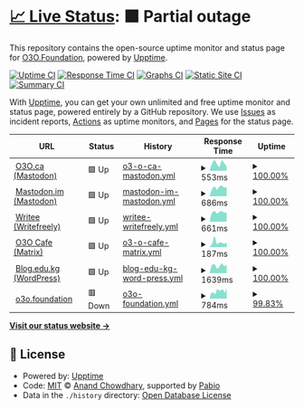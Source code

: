 # [📈 Live Status](https://status.o3o.foundation): <!--live status--> **🟧 Partial outage**

This repository contains the open-source uptime monitor and status page for [O3O.Foundation](https://o3o.foundation/), powered by [Upptime](https://github.com/upptime/upptime).

[![Uptime CI](https://github.com/o3o-ca/o3o-uptime/workflows/Uptime%20CI/badge.svg)](https://github.com/o3o-ca/o3o-uptime/actions?query=workflow%3A%22Uptime+CI%22)
[![Response Time CI](https://github.com/o3o-ca/o3o-uptime/workflows/Response%20Time%20CI/badge.svg)](https://github.com/o3o-ca/o3o-uptime/actions?query=workflow%3A%22Response+Time+CI%22)
[![Graphs CI](https://github.com/o3o-ca/o3o-uptime/workflows/Graphs%20CI/badge.svg)](https://github.com/o3o-ca/o3o-uptime/actions?query=workflow%3A%22Graphs+CI%22)
[![Static Site CI](https://github.com/o3o-ca/o3o-uptime/workflows/Static%20Site%20CI/badge.svg)](https://github.com/o3o-ca/o3o-uptime/actions?query=workflow%3A%22Static+Site+CI%22)
[![Summary CI](https://github.com/o3o-ca/o3o-uptime/workflows/Summary%20CI/badge.svg)](https://github.com/o3o-ca/o3o-uptime/actions?query=workflow%3A%22Summary+CI%22)

With [Upptime](https://upptime.js.org), you can get your own unlimited and free uptime monitor and status page, powered entirely by a GitHub repository. We use [Issues](https://github.com/o3o-ca/o3o-uptime/issues) as incident reports, [Actions](https://github.com/o3o-ca/o3o-uptime/actions) as uptime monitors, and [Pages](https://status.o3o.foundation) for the status page.

<!--start: status pages-->
<!-- This summary is generated by Upptime (https://github.com/upptime/upptime) -->
<!-- Do not edit this manually, your changes will be overwritten -->
<!-- prettier-ignore -->
| URL | Status | History | Response Time | Uptime |
| --- | ------ | ------- | ------------- | ------ |
| <img alt="" src="https://icons.duckduckgo.com/ip3/o3o.ca.ico" height="13"> [O3O.ca (Mastodon)](https://o3o.ca) | 🟩 Up | [o3-o-ca-mastodon.yml](https://github.com/o3o-ca/o3o-uptime/commits/HEAD/history/o3-o-ca-mastodon.yml) | <details><summary><img alt="Response time graph" src="./graphs/o3-o-ca-mastodon/response-time-week.png" height="20"> 553ms</summary><br><a href="https://status.o3o.foundation/history/o3-o-ca-mastodon"><img alt="Response time 505" src="https://img.shields.io/endpoint?url=https%3A%2F%2Fraw.githubusercontent.com%2Fo3o-ca%2Fo3o-uptime%2FHEAD%2Fapi%2Fo3-o-ca-mastodon%2Fresponse-time.json"></a><br><a href="https://status.o3o.foundation/history/o3-o-ca-mastodon"><img alt="24-hour response time 299" src="https://img.shields.io/endpoint?url=https%3A%2F%2Fraw.githubusercontent.com%2Fo3o-ca%2Fo3o-uptime%2FHEAD%2Fapi%2Fo3-o-ca-mastodon%2Fresponse-time-day.json"></a><br><a href="https://status.o3o.foundation/history/o3-o-ca-mastodon"><img alt="7-day response time 553" src="https://img.shields.io/endpoint?url=https%3A%2F%2Fraw.githubusercontent.com%2Fo3o-ca%2Fo3o-uptime%2FHEAD%2Fapi%2Fo3-o-ca-mastodon%2Fresponse-time-week.json"></a><br><a href="https://status.o3o.foundation/history/o3-o-ca-mastodon"><img alt="30-day response time 507" src="https://img.shields.io/endpoint?url=https%3A%2F%2Fraw.githubusercontent.com%2Fo3o-ca%2Fo3o-uptime%2FHEAD%2Fapi%2Fo3-o-ca-mastodon%2Fresponse-time-month.json"></a><br><a href="https://status.o3o.foundation/history/o3-o-ca-mastodon"><img alt="1-year response time 505" src="https://img.shields.io/endpoint?url=https%3A%2F%2Fraw.githubusercontent.com%2Fo3o-ca%2Fo3o-uptime%2FHEAD%2Fapi%2Fo3-o-ca-mastodon%2Fresponse-time-year.json"></a></details> | <details><summary><a href="https://status.o3o.foundation/history/o3-o-ca-mastodon">100.00%</a></summary><a href="https://status.o3o.foundation/history/o3-o-ca-mastodon"><img alt="All-time uptime 100.00%" src="https://img.shields.io/endpoint?url=https%3A%2F%2Fraw.githubusercontent.com%2Fo3o-ca%2Fo3o-uptime%2FHEAD%2Fapi%2Fo3-o-ca-mastodon%2Fuptime.json"></a><br><a href="https://status.o3o.foundation/history/o3-o-ca-mastodon"><img alt="24-hour uptime 100.00%" src="https://img.shields.io/endpoint?url=https%3A%2F%2Fraw.githubusercontent.com%2Fo3o-ca%2Fo3o-uptime%2FHEAD%2Fapi%2Fo3-o-ca-mastodon%2Fuptime-day.json"></a><br><a href="https://status.o3o.foundation/history/o3-o-ca-mastodon"><img alt="7-day uptime 100.00%" src="https://img.shields.io/endpoint?url=https%3A%2F%2Fraw.githubusercontent.com%2Fo3o-ca%2Fo3o-uptime%2FHEAD%2Fapi%2Fo3-o-ca-mastodon%2Fuptime-week.json"></a><br><a href="https://status.o3o.foundation/history/o3-o-ca-mastodon"><img alt="30-day uptime 100.00%" src="https://img.shields.io/endpoint?url=https%3A%2F%2Fraw.githubusercontent.com%2Fo3o-ca%2Fo3o-uptime%2FHEAD%2Fapi%2Fo3-o-ca-mastodon%2Fuptime-month.json"></a><br><a href="https://status.o3o.foundation/history/o3-o-ca-mastodon"><img alt="1-year uptime 100.00%" src="https://img.shields.io/endpoint?url=https%3A%2F%2Fraw.githubusercontent.com%2Fo3o-ca%2Fo3o-uptime%2FHEAD%2Fapi%2Fo3-o-ca-mastodon%2Fuptime-year.json"></a></details>
| <img alt="" src="https://icons.duckduckgo.com/ip3/mastodon.im.ico" height="13"> [Mastodon.im (Mastodon)](https://mastodon.im) | 🟩 Up | [mastodon-im-mastodon.yml](https://github.com/o3o-ca/o3o-uptime/commits/HEAD/history/mastodon-im-mastodon.yml) | <details><summary><img alt="Response time graph" src="./graphs/mastodon-im-mastodon/response-time-week.png" height="20"> 686ms</summary><br><a href="https://status.o3o.foundation/history/mastodon-im-mastodon"><img alt="Response time 594" src="https://img.shields.io/endpoint?url=https%3A%2F%2Fraw.githubusercontent.com%2Fo3o-ca%2Fo3o-uptime%2FHEAD%2Fapi%2Fmastodon-im-mastodon%2Fresponse-time.json"></a><br><a href="https://status.o3o.foundation/history/mastodon-im-mastodon"><img alt="24-hour response time 737" src="https://img.shields.io/endpoint?url=https%3A%2F%2Fraw.githubusercontent.com%2Fo3o-ca%2Fo3o-uptime%2FHEAD%2Fapi%2Fmastodon-im-mastodon%2Fresponse-time-day.json"></a><br><a href="https://status.o3o.foundation/history/mastodon-im-mastodon"><img alt="7-day response time 686" src="https://img.shields.io/endpoint?url=https%3A%2F%2Fraw.githubusercontent.com%2Fo3o-ca%2Fo3o-uptime%2FHEAD%2Fapi%2Fmastodon-im-mastodon%2Fresponse-time-week.json"></a><br><a href="https://status.o3o.foundation/history/mastodon-im-mastodon"><img alt="30-day response time 615" src="https://img.shields.io/endpoint?url=https%3A%2F%2Fraw.githubusercontent.com%2Fo3o-ca%2Fo3o-uptime%2FHEAD%2Fapi%2Fmastodon-im-mastodon%2Fresponse-time-month.json"></a><br><a href="https://status.o3o.foundation/history/mastodon-im-mastodon"><img alt="1-year response time 594" src="https://img.shields.io/endpoint?url=https%3A%2F%2Fraw.githubusercontent.com%2Fo3o-ca%2Fo3o-uptime%2FHEAD%2Fapi%2Fmastodon-im-mastodon%2Fresponse-time-year.json"></a></details> | <details><summary><a href="https://status.o3o.foundation/history/mastodon-im-mastodon">100.00%</a></summary><a href="https://status.o3o.foundation/history/mastodon-im-mastodon"><img alt="All-time uptime 100.00%" src="https://img.shields.io/endpoint?url=https%3A%2F%2Fraw.githubusercontent.com%2Fo3o-ca%2Fo3o-uptime%2FHEAD%2Fapi%2Fmastodon-im-mastodon%2Fuptime.json"></a><br><a href="https://status.o3o.foundation/history/mastodon-im-mastodon"><img alt="24-hour uptime 100.00%" src="https://img.shields.io/endpoint?url=https%3A%2F%2Fraw.githubusercontent.com%2Fo3o-ca%2Fo3o-uptime%2FHEAD%2Fapi%2Fmastodon-im-mastodon%2Fuptime-day.json"></a><br><a href="https://status.o3o.foundation/history/mastodon-im-mastodon"><img alt="7-day uptime 100.00%" src="https://img.shields.io/endpoint?url=https%3A%2F%2Fraw.githubusercontent.com%2Fo3o-ca%2Fo3o-uptime%2FHEAD%2Fapi%2Fmastodon-im-mastodon%2Fuptime-week.json"></a><br><a href="https://status.o3o.foundation/history/mastodon-im-mastodon"><img alt="30-day uptime 100.00%" src="https://img.shields.io/endpoint?url=https%3A%2F%2Fraw.githubusercontent.com%2Fo3o-ca%2Fo3o-uptime%2FHEAD%2Fapi%2Fmastodon-im-mastodon%2Fuptime-month.json"></a><br><a href="https://status.o3o.foundation/history/mastodon-im-mastodon"><img alt="1-year uptime 100.00%" src="https://img.shields.io/endpoint?url=https%3A%2F%2Fraw.githubusercontent.com%2Fo3o-ca%2Fo3o-uptime%2FHEAD%2Fapi%2Fmastodon-im-mastodon%2Fuptime-year.json"></a></details>
| <img alt="" src="https://icons.duckduckgo.com/ip3/writee.org.ico" height="13"> [Writee (Writefreely)](https://writee.org) | 🟩 Up | [writee-writefreely.yml](https://github.com/o3o-ca/o3o-uptime/commits/HEAD/history/writee-writefreely.yml) | <details><summary><img alt="Response time graph" src="./graphs/writee-writefreely/response-time-week.png" height="20"> 661ms</summary><br><a href="https://status.o3o.foundation/history/writee-writefreely"><img alt="Response time 671" src="https://img.shields.io/endpoint?url=https%3A%2F%2Fraw.githubusercontent.com%2Fo3o-ca%2Fo3o-uptime%2FHEAD%2Fapi%2Fwritee-writefreely%2Fresponse-time.json"></a><br><a href="https://status.o3o.foundation/history/writee-writefreely"><img alt="24-hour response time 651" src="https://img.shields.io/endpoint?url=https%3A%2F%2Fraw.githubusercontent.com%2Fo3o-ca%2Fo3o-uptime%2FHEAD%2Fapi%2Fwritee-writefreely%2Fresponse-time-day.json"></a><br><a href="https://status.o3o.foundation/history/writee-writefreely"><img alt="7-day response time 661" src="https://img.shields.io/endpoint?url=https%3A%2F%2Fraw.githubusercontent.com%2Fo3o-ca%2Fo3o-uptime%2FHEAD%2Fapi%2Fwritee-writefreely%2Fresponse-time-week.json"></a><br><a href="https://status.o3o.foundation/history/writee-writefreely"><img alt="30-day response time 656" src="https://img.shields.io/endpoint?url=https%3A%2F%2Fraw.githubusercontent.com%2Fo3o-ca%2Fo3o-uptime%2FHEAD%2Fapi%2Fwritee-writefreely%2Fresponse-time-month.json"></a><br><a href="https://status.o3o.foundation/history/writee-writefreely"><img alt="1-year response time 671" src="https://img.shields.io/endpoint?url=https%3A%2F%2Fraw.githubusercontent.com%2Fo3o-ca%2Fo3o-uptime%2FHEAD%2Fapi%2Fwritee-writefreely%2Fresponse-time-year.json"></a></details> | <details><summary><a href="https://status.o3o.foundation/history/writee-writefreely">100.00%</a></summary><a href="https://status.o3o.foundation/history/writee-writefreely"><img alt="All-time uptime 99.63%" src="https://img.shields.io/endpoint?url=https%3A%2F%2Fraw.githubusercontent.com%2Fo3o-ca%2Fo3o-uptime%2FHEAD%2Fapi%2Fwritee-writefreely%2Fuptime.json"></a><br><a href="https://status.o3o.foundation/history/writee-writefreely"><img alt="24-hour uptime 100.00%" src="https://img.shields.io/endpoint?url=https%3A%2F%2Fraw.githubusercontent.com%2Fo3o-ca%2Fo3o-uptime%2FHEAD%2Fapi%2Fwritee-writefreely%2Fuptime-day.json"></a><br><a href="https://status.o3o.foundation/history/writee-writefreely"><img alt="7-day uptime 100.00%" src="https://img.shields.io/endpoint?url=https%3A%2F%2Fraw.githubusercontent.com%2Fo3o-ca%2Fo3o-uptime%2FHEAD%2Fapi%2Fwritee-writefreely%2Fuptime-week.json"></a><br><a href="https://status.o3o.foundation/history/writee-writefreely"><img alt="30-day uptime 100.00%" src="https://img.shields.io/endpoint?url=https%3A%2F%2Fraw.githubusercontent.com%2Fo3o-ca%2Fo3o-uptime%2FHEAD%2Fapi%2Fwritee-writefreely%2Fuptime-month.json"></a><br><a href="https://status.o3o.foundation/history/writee-writefreely"><img alt="1-year uptime 99.63%" src="https://img.shields.io/endpoint?url=https%3A%2F%2Fraw.githubusercontent.com%2Fo3o-ca%2Fo3o-uptime%2FHEAD%2Fapi%2Fwritee-writefreely%2Fuptime-year.json"></a></details>
| <img alt="" src="https://icons.duckduckgo.com/ip3/null.ico" height="13"> [O3O Cafe (Matrix)](matrix.o3o.cafe) | 🟩 Up | [o3-o-cafe-matrix.yml](https://github.com/o3o-ca/o3o-uptime/commits/HEAD/history/o3-o-cafe-matrix.yml) | <details><summary><img alt="Response time graph" src="./graphs/o3-o-cafe-matrix/response-time-week.png" height="20"> 187ms</summary><br><a href="https://status.o3o.foundation/history/o3-o-cafe-matrix"><img alt="Response time 147" src="https://img.shields.io/endpoint?url=https%3A%2F%2Fraw.githubusercontent.com%2Fo3o-ca%2Fo3o-uptime%2FHEAD%2Fapi%2Fo3-o-cafe-matrix%2Fresponse-time.json"></a><br><a href="https://status.o3o.foundation/history/o3-o-cafe-matrix"><img alt="24-hour response time 176" src="https://img.shields.io/endpoint?url=https%3A%2F%2Fraw.githubusercontent.com%2Fo3o-ca%2Fo3o-uptime%2FHEAD%2Fapi%2Fo3-o-cafe-matrix%2Fresponse-time-day.json"></a><br><a href="https://status.o3o.foundation/history/o3-o-cafe-matrix"><img alt="7-day response time 187" src="https://img.shields.io/endpoint?url=https%3A%2F%2Fraw.githubusercontent.com%2Fo3o-ca%2Fo3o-uptime%2FHEAD%2Fapi%2Fo3-o-cafe-matrix%2Fresponse-time-week.json"></a><br><a href="https://status.o3o.foundation/history/o3-o-cafe-matrix"><img alt="30-day response time 159" src="https://img.shields.io/endpoint?url=https%3A%2F%2Fraw.githubusercontent.com%2Fo3o-ca%2Fo3o-uptime%2FHEAD%2Fapi%2Fo3-o-cafe-matrix%2Fresponse-time-month.json"></a><br><a href="https://status.o3o.foundation/history/o3-o-cafe-matrix"><img alt="1-year response time 147" src="https://img.shields.io/endpoint?url=https%3A%2F%2Fraw.githubusercontent.com%2Fo3o-ca%2Fo3o-uptime%2FHEAD%2Fapi%2Fo3-o-cafe-matrix%2Fresponse-time-year.json"></a></details> | <details><summary><a href="https://status.o3o.foundation/history/o3-o-cafe-matrix">100.00%</a></summary><a href="https://status.o3o.foundation/history/o3-o-cafe-matrix"><img alt="All-time uptime 100.00%" src="https://img.shields.io/endpoint?url=https%3A%2F%2Fraw.githubusercontent.com%2Fo3o-ca%2Fo3o-uptime%2FHEAD%2Fapi%2Fo3-o-cafe-matrix%2Fuptime.json"></a><br><a href="https://status.o3o.foundation/history/o3-o-cafe-matrix"><img alt="24-hour uptime 100.00%" src="https://img.shields.io/endpoint?url=https%3A%2F%2Fraw.githubusercontent.com%2Fo3o-ca%2Fo3o-uptime%2FHEAD%2Fapi%2Fo3-o-cafe-matrix%2Fuptime-day.json"></a><br><a href="https://status.o3o.foundation/history/o3-o-cafe-matrix"><img alt="7-day uptime 100.00%" src="https://img.shields.io/endpoint?url=https%3A%2F%2Fraw.githubusercontent.com%2Fo3o-ca%2Fo3o-uptime%2FHEAD%2Fapi%2Fo3-o-cafe-matrix%2Fuptime-week.json"></a><br><a href="https://status.o3o.foundation/history/o3-o-cafe-matrix"><img alt="30-day uptime 100.00%" src="https://img.shields.io/endpoint?url=https%3A%2F%2Fraw.githubusercontent.com%2Fo3o-ca%2Fo3o-uptime%2FHEAD%2Fapi%2Fo3-o-cafe-matrix%2Fuptime-month.json"></a><br><a href="https://status.o3o.foundation/history/o3-o-cafe-matrix"><img alt="1-year uptime 100.00%" src="https://img.shields.io/endpoint?url=https%3A%2F%2Fraw.githubusercontent.com%2Fo3o-ca%2Fo3o-uptime%2FHEAD%2Fapi%2Fo3-o-cafe-matrix%2Fuptime-year.json"></a></details>
| <img alt="" src="https://icons.duckduckgo.com/ip3/blog.edu.kg.ico" height="13"> [Blog.edu.kg (WordPress)](https://blog.edu.kg) | 🟩 Up | [blog-edu-kg-word-press.yml](https://github.com/o3o-ca/o3o-uptime/commits/HEAD/history/blog-edu-kg-word-press.yml) | <details><summary><img alt="Response time graph" src="./graphs/blog-edu-kg-word-press/response-time-week.png" height="20"> 1639ms</summary><br><a href="https://status.o3o.foundation/history/blog-edu-kg-word-press"><img alt="Response time 1699" src="https://img.shields.io/endpoint?url=https%3A%2F%2Fraw.githubusercontent.com%2Fo3o-ca%2Fo3o-uptime%2FHEAD%2Fapi%2Fblog-edu-kg-word-press%2Fresponse-time.json"></a><br><a href="https://status.o3o.foundation/history/blog-edu-kg-word-press"><img alt="24-hour response time 1763" src="https://img.shields.io/endpoint?url=https%3A%2F%2Fraw.githubusercontent.com%2Fo3o-ca%2Fo3o-uptime%2FHEAD%2Fapi%2Fblog-edu-kg-word-press%2Fresponse-time-day.json"></a><br><a href="https://status.o3o.foundation/history/blog-edu-kg-word-press"><img alt="7-day response time 1639" src="https://img.shields.io/endpoint?url=https%3A%2F%2Fraw.githubusercontent.com%2Fo3o-ca%2Fo3o-uptime%2FHEAD%2Fapi%2Fblog-edu-kg-word-press%2Fresponse-time-week.json"></a><br><a href="https://status.o3o.foundation/history/blog-edu-kg-word-press"><img alt="30-day response time 1646" src="https://img.shields.io/endpoint?url=https%3A%2F%2Fraw.githubusercontent.com%2Fo3o-ca%2Fo3o-uptime%2FHEAD%2Fapi%2Fblog-edu-kg-word-press%2Fresponse-time-month.json"></a><br><a href="https://status.o3o.foundation/history/blog-edu-kg-word-press"><img alt="1-year response time 1699" src="https://img.shields.io/endpoint?url=https%3A%2F%2Fraw.githubusercontent.com%2Fo3o-ca%2Fo3o-uptime%2FHEAD%2Fapi%2Fblog-edu-kg-word-press%2Fresponse-time-year.json"></a></details> | <details><summary><a href="https://status.o3o.foundation/history/blog-edu-kg-word-press">100.00%</a></summary><a href="https://status.o3o.foundation/history/blog-edu-kg-word-press"><img alt="All-time uptime 99.65%" src="https://img.shields.io/endpoint?url=https%3A%2F%2Fraw.githubusercontent.com%2Fo3o-ca%2Fo3o-uptime%2FHEAD%2Fapi%2Fblog-edu-kg-word-press%2Fuptime.json"></a><br><a href="https://status.o3o.foundation/history/blog-edu-kg-word-press"><img alt="24-hour uptime 100.00%" src="https://img.shields.io/endpoint?url=https%3A%2F%2Fraw.githubusercontent.com%2Fo3o-ca%2Fo3o-uptime%2FHEAD%2Fapi%2Fblog-edu-kg-word-press%2Fuptime-day.json"></a><br><a href="https://status.o3o.foundation/history/blog-edu-kg-word-press"><img alt="7-day uptime 100.00%" src="https://img.shields.io/endpoint?url=https%3A%2F%2Fraw.githubusercontent.com%2Fo3o-ca%2Fo3o-uptime%2FHEAD%2Fapi%2Fblog-edu-kg-word-press%2Fuptime-week.json"></a><br><a href="https://status.o3o.foundation/history/blog-edu-kg-word-press"><img alt="30-day uptime 99.72%" src="https://img.shields.io/endpoint?url=https%3A%2F%2Fraw.githubusercontent.com%2Fo3o-ca%2Fo3o-uptime%2FHEAD%2Fapi%2Fblog-edu-kg-word-press%2Fuptime-month.json"></a><br><a href="https://status.o3o.foundation/history/blog-edu-kg-word-press"><img alt="1-year uptime 99.65%" src="https://img.shields.io/endpoint?url=https%3A%2F%2Fraw.githubusercontent.com%2Fo3o-ca%2Fo3o-uptime%2FHEAD%2Fapi%2Fblog-edu-kg-word-press%2Fuptime-year.json"></a></details>
| <img alt="" src="https://icons.duckduckgo.com/ip3/o3o.foundation.ico" height="13"> [o3o.foundation](https://o3o.foundation) | 🟥 Down | [o3o-foundation.yml](https://github.com/o3o-ca/o3o-uptime/commits/HEAD/history/o3o-foundation.yml) | <details><summary><img alt="Response time graph" src="./graphs/o3o-foundation/response-time-week.png" height="20"> 784ms</summary><br><a href="https://status.o3o.foundation/history/o3o-foundation"><img alt="Response time 1082" src="https://img.shields.io/endpoint?url=https%3A%2F%2Fraw.githubusercontent.com%2Fo3o-ca%2Fo3o-uptime%2FHEAD%2Fapi%2Fo3o-foundation%2Fresponse-time.json"></a><br><a href="https://status.o3o.foundation/history/o3o-foundation"><img alt="24-hour response time 1105" src="https://img.shields.io/endpoint?url=https%3A%2F%2Fraw.githubusercontent.com%2Fo3o-ca%2Fo3o-uptime%2FHEAD%2Fapi%2Fo3o-foundation%2Fresponse-time-day.json"></a><br><a href="https://status.o3o.foundation/history/o3o-foundation"><img alt="7-day response time 784" src="https://img.shields.io/endpoint?url=https%3A%2F%2Fraw.githubusercontent.com%2Fo3o-ca%2Fo3o-uptime%2FHEAD%2Fapi%2Fo3o-foundation%2Fresponse-time-week.json"></a><br><a href="https://status.o3o.foundation/history/o3o-foundation"><img alt="30-day response time 1254" src="https://img.shields.io/endpoint?url=https%3A%2F%2Fraw.githubusercontent.com%2Fo3o-ca%2Fo3o-uptime%2FHEAD%2Fapi%2Fo3o-foundation%2Fresponse-time-month.json"></a><br><a href="https://status.o3o.foundation/history/o3o-foundation"><img alt="1-year response time 1082" src="https://img.shields.io/endpoint?url=https%3A%2F%2Fraw.githubusercontent.com%2Fo3o-ca%2Fo3o-uptime%2FHEAD%2Fapi%2Fo3o-foundation%2Fresponse-time-year.json"></a></details> | <details><summary><a href="https://status.o3o.foundation/history/o3o-foundation">99.83%</a></summary><a href="https://status.o3o.foundation/history/o3o-foundation"><img alt="All-time uptime 99.66%" src="https://img.shields.io/endpoint?url=https%3A%2F%2Fraw.githubusercontent.com%2Fo3o-ca%2Fo3o-uptime%2FHEAD%2Fapi%2Fo3o-foundation%2Fuptime.json"></a><br><a href="https://status.o3o.foundation/history/o3o-foundation"><img alt="24-hour uptime 99.99%" src="https://img.shields.io/endpoint?url=https%3A%2F%2Fraw.githubusercontent.com%2Fo3o-ca%2Fo3o-uptime%2FHEAD%2Fapi%2Fo3o-foundation%2Fuptime-day.json"></a><br><a href="https://status.o3o.foundation/history/o3o-foundation"><img alt="7-day uptime 99.83%" src="https://img.shields.io/endpoint?url=https%3A%2F%2Fraw.githubusercontent.com%2Fo3o-ca%2Fo3o-uptime%2FHEAD%2Fapi%2Fo3o-foundation%2Fuptime-week.json"></a><br><a href="https://status.o3o.foundation/history/o3o-foundation"><img alt="30-day uptime 99.66%" src="https://img.shields.io/endpoint?url=https%3A%2F%2Fraw.githubusercontent.com%2Fo3o-ca%2Fo3o-uptime%2FHEAD%2Fapi%2Fo3o-foundation%2Fuptime-month.json"></a><br><a href="https://status.o3o.foundation/history/o3o-foundation"><img alt="1-year uptime 99.66%" src="https://img.shields.io/endpoint?url=https%3A%2F%2Fraw.githubusercontent.com%2Fo3o-ca%2Fo3o-uptime%2FHEAD%2Fapi%2Fo3o-foundation%2Fuptime-year.json"></a></details>

<!--end: status pages-->

[**Visit our status website →**](https://status.o3o.foundation)

## 📄 License

- Powered by: [Upptime](https://github.com/upptime/upptime)
- Code: [MIT](./LICENSE) © [Anand Chowdhary](https://anandchowdhary.com), supported by [Pabio](https://pabio.com)
- Data in the `./history` directory: [Open Database License](https://opendatacommons.org/licenses/odbl/1-0/)

